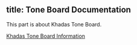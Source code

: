 title: Tone Board Documentation
---

This part is about Khadas Tone Board.

[Khadas Tone Board Information](https://www.khadas.com/tone)

